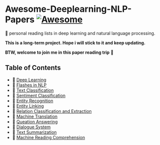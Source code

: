 # Awesome-Deeplearning-NLP-Papers [![Awesome](https://awesome.re/badge-flat.svg)](https://awesome.re)
:blue_book: personal reading lists in deep learning and natural language processing.  

**This is a long-term project. Hope i will stick to it and keep updating.**

**BTW, welcome to join me in this paper reading trip** :raising_hand:
## Table of Contents
- :watermelon: [Deep Learning](https://github.com/KaiyuanGao/awesome-deeplearning-nlp-papers/blob/master/doc/deep-learning.md)
- :strawberry: [Flashes in NLP](https://github.com/KaiyuanGao/awesome-deeplearning-nlp-papers/blob/master/doc/flashes-in-nlp.md)
- :cherries: [Text Classification](https://github.com/KaiyuanGao/awesome-deeplearning-nlp-papers/blob/master/doc/text-classification.md)
- :peach: [Sentiment Classification](https://github.com/KaiyuanGao/awesome-deeplearning-nlp-papers/blob/master/doc/sentiment-classification.md)
- :melon: [Entity Recognition](https://github.com/KaiyuanGao/awesome-deeplearning-nlp-papers/blob/master/doc/entity-recognition.md)
- :banana: [Entity Linking](https://github.com/KaiyuanGao/awesome-deeplearning-nlp-papers/blob/master/doc/entity-linking.md)
- :pear: [Relation Classification and Extraction](https://github.com/KaiyuanGao/awesome-deeplearning-nlp-papers/blob/master/doc/relation-extraction.md)
- :tangerine: [Machine Translation](https://github.com/KaiyuanGao/awesome-deeplearning-nlp-papers/blob/master/doc/machine-translation.md)
- :lemon: [Queation Answering](https://github.com/KaiyuanGao/awesome-deeplearning-nlp-papers/blob/master/doc/queation-answering.md)
- :pineapple: [Dialogue System](https://github.com/KaiyuanGao/awesome-deeplearning-nlp-papers/blob/master/doc/dialogue-system.md)
- :tomato: [Text Summarization](https://github.com/KaiyuanGao/awesome-deeplearning-nlp-papers/blob/master/doc/text-summarization.md)
- :eggplant: [Machine Reading Comprehension](https://github.com/KaiyuanGao/awesome-deeplearning-nlp-papers/blob/master/doc/machine-reading-comprehension.md)
